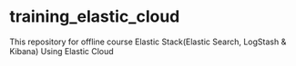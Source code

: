 # training_elastic_cloud
This repository for offline course Elastic Stack(Elastic Search, LogStash &amp; Kibana) Using Elastic Cloud
